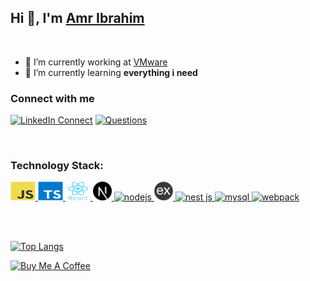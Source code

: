 ## Hi 👋, I'm [Amr Ibrahim]()

<br/>

- 🔭 I’m currently working at [VMware](https://https://vmware.com/)
- 🌱 I’m currently learning **everything i need**

### Connect with me

[![LinkedIn Connect](https://img.shields.io/badge/%20-Connect-black?color=14171A&labelColor=212121&logo=linkedin&logoColor=ffffff)](https://linkedin.com/in/amr-ibrahim-798465ba)   [![Questions](https://img.shields.io/badge/%20-Questions-black?color=14171A&labelColor=fff&logo=stackoverflow&logoColor=0c0d0e26)]([https://stackoverflow.com/users/15974978/asif-jalil](https://stackoverflow.com/users/6786941/amr-ibrahim))


<br/>

### Technology Stack:

[<img src="https://raw.githubusercontent.com/devicons/devicon/master/icons/javascript/javascript-original.svg" alt="javascript" width="40" height="30"/> ](https://developer.mozilla.org/en-US/docs/Web/JavaScript) [<img src="https://raw.githubusercontent.com/devicons/devicon/master/icons/typescript/typescript-original.svg" alt="typescript" width="40" height="30"/> ](hhttps://www.typescriptlang.org) [<img src="https://raw.githubusercontent.com/devicons/devicon/master/icons/react/react-original-wordmark.svg" alt="react js" width="40" height="30"/> ](https://reactjs.org) [<img src="./nextjs-logo.png" alt="next js" width="30" height="30"/> ](https://nextjs.org) [<img src="https://www.vectorlogo.zone/logos/nodejs/nodejs-icon.svg" alt="nodejs" width="40" height="30"/> ](https://nodejs.org) [<img src="./express.png" alt="express" width="30" height="30"/> ](https://expressjs.com) [<img src="https://d33wubrfki0l68.cloudfront.net/e937e774cbbe23635999615ad5d7732decad182a/26072/logo-small.ede75a6b.svg" alt="nest js" width="40" height="30"/> ](https://expressjs.com) [<img src="https://labs.mysql.com/common/logos/mysql-logo.svg?v2" alt="mysql" width="40" height="30"/> ](https://www.mysql.com/) [<img src="https://asifjalil.netlify.app/static/media/webpack.4e74b03a.svg" alt="webpack" width="40" height="30"/>](https://webpack.js.org/) 

<br/>
<br/>

[![Top Langs](https://github-readme-stats.vercel.app/api/top-langs/?username=almgwary&layout=compact)](https://github.com/almgwary)

 <!-- [![Amr's GitHub stats](https://github-readme-stats.vercel.app/api?username=almgwary&hide=contribs,prs&show=reviews,discussions_started,discussions_answered,prs_merged,prs_merged_percentage&count_private=true&show_icons=true)](https://github.com/almgwary) -->

<a href="https://www.buymeacoffee.com/amr_ibrahim" target="_blank"><img src="https://cdn.buymeacoffee.com/buttons/v2/default-yellow.png" alt="Buy Me A Coffee" style="height: 60px !important;width: 217px !important;" ></a>
